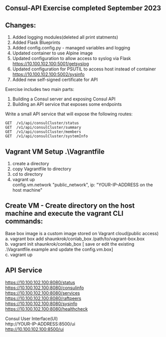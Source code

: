 ## Consul-API Exercise completed September 2023


## Changes: ##
1. Added logging modules(deleted all print statments)
2. Added Flask Blueprints
3. Added config.config.py - managed variables and logging
4. Updated container to use Alpine image
5. Updated configuration to allow access to syslog via Flask
   https://10.100.102.100:5001/getsyslog <br />
6. Updated configuration for PSUTIL to access host instead of container
   https://10.100.102.100:5002/sysinfo <br />
7. Added new self-signed certificate for API  <br />

Exercise includes two main parts: 

1. Building a Consul server and exposing Consul API 
2. Building an API service that exposes some endpoints

Write a small API service that will expose the following routes: 
	
	GET  /v1/api/consulCluster/status	
	GET  /v1/api/consulCluster/summary
 	GET  /v1/api/consulCluster/members
  	GET  /v1/api/consulCluster/systemInfo
   
## Vagrant VM Setup .\Vagrantfile <br />
1. create a directory <br />
2. copy Vagrantfile to directory <br />
3. cd to directory <br />
4. vagrant up <br />
config.vm.network "public_network", ip: "YOUR-IP-ADDRESS on the host machine"<br />

## Create VM - Create directory on the host machine and execute the vagrant CLI commands:<br />
Base box image is a custom image stored on Vagrant cloud(public access)<br />
a. vagrant box add shaunkrok/conlab_box /path/to/vagrant-box.box <br />
b. vagrant init shaunkrok/conlab_box [ save or edit the existing .\Vagrantfile.example and update the config.vm.box]<br />
c. vagrant up<br />

## API Service ##

https://10.100.102.100:8080/status<br />
https://10.100.102.100:8080/consulinfo <br />
https://10.100.102.100:8080/services <br />
https://10.100.102.100:8080/raftpeers <br />
https://10.100.102.100:8080/sysinfo <br />
https://10.100.102.100:8080/healthcheck <br />

Consul User Interface(UI)<br />
http://YOUR-IP-ADDRESS:8500/ui<br />
http://10.100.102.100:8500/ui<br />
